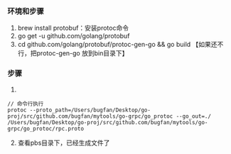 ### 环境和步骤
1. brew install protobuf：安装protoc命令
2. go get -u github.com/golang/protobuf
3. cd github.com/golang/protobuf/protoc-gen-go && go build 【如果还不行，把protoc-gen-go 放到bin目录下】

### 步骤
1. 
```
// 命令行执行
protoc --proto_path=/Users/bugfan/Desktop/go-proj/src/github.com/bugfan/mytools/go-grpc/go_protoc --go_out=./ /Users/bugfan/Desktop/go-proj/src/github.com/bugfan/mytools/go-grpc/go_protoc/rpc.proto 
```
2. 查看pbs目录下，已经生成文件了